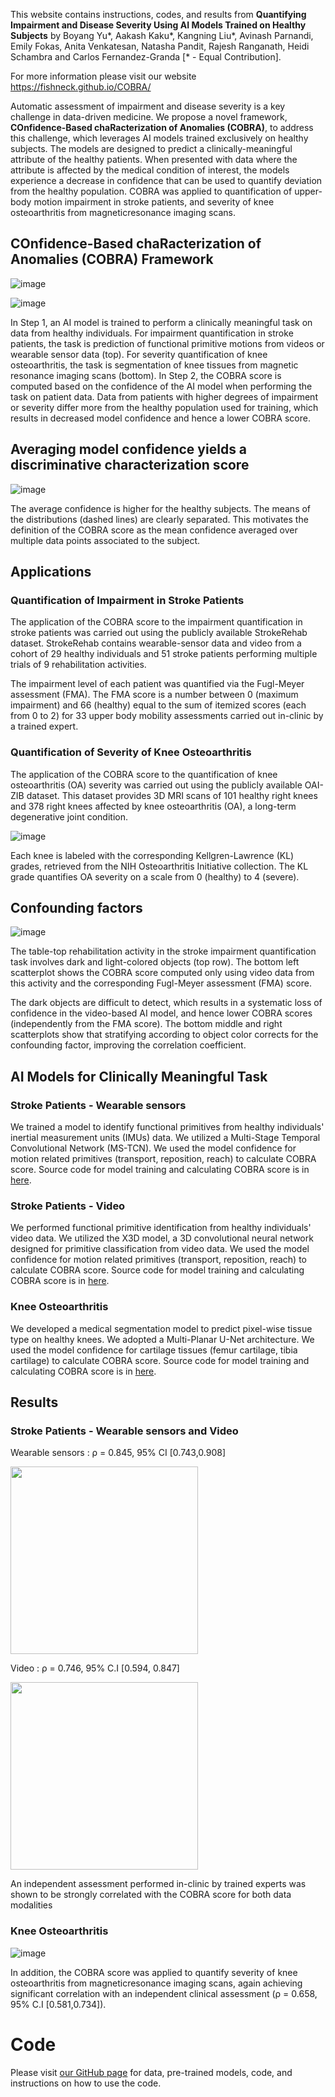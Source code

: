 This website contains instructions, codes, and results from **Quantifying Impairment and Disease Severity Using AI Models Trained on Healthy Subjects** by Boyang Yu*, Aakash Kaku*, Kangning Liu*, Avinash Parnandi, Emily Fokas, Anita Venkatesan, Natasha Pandit, Rajesh Ranganath, Heidi Schambra and Carlos Fernandez-Granda [* - Equal Contribution].

For more information please visit our website https://fishneck.github.io/COBRA/



Automatic assessment of impairment and disease severity is a key challenge in data-driven medicine. We propose a novel framework, **COnfidence-Based chaRacterization of Anomalies (COBRA)**, to address this challenge, which leverages AI models trained exclusively on healthy subjects. The models are designed to predict a clinically-meaningful attribute of the healthy patients. When presented with data where the attribute is affected by the medical condition of interest, the models experience a decrease in confidence that can be used to quantify deviation from the healthy population. COBRA was applied to quantification of upper-body motion impairment in stroke patients, and severity of knee osteoarthritis from magneticresonance imaging scans.


## COnfidence-Based chaRacterization of Anomalies (COBRA) Framework

![image](./figs/COBRA-Overview-Stroke.png)

![image](./figs/COBRA-Overview-KneeOA.png)

In Step 1, an AI model is trained to perform a clinically meaningful task on data from healthy individuals. For impairment quantification in stroke patients, the task is prediction of functional primitive motions from videos or wearable sensor data (top). For severity quantification of knee osteoarthritis, the task is segmentation of knee tissues from magnetic resonance imaging scans (bottom). In Step 2, the COBRA score is computed based on the confidence of the AI model when performing the task on patient data. Data from patients with higher degrees of impairment or severity differ more from the healthy population used for training, which results in decreased model confidence and hence a lower COBRA score.


## Averaging model confidence yields a discriminative characterization score

![image](./figs/Mean_confidence.png)

The average confidence is higher for the healthy subjects. The means of the distributions (dashed lines) are clearly separated. This motivates the definition of the COBRA score as the mean confidence averaged over multiple data points associated to the subject.


## Applications

### Quantification of Impairment in Stroke Patients

The application of the COBRA score to the impairment quantification in stroke patients was carried out using the publicly available StrokeRehab dataset. StrokeRehab contains wearable-sensor data and video from a cohort of 29 healthy individuals and 51 stroke patients performing multiple trials of 9 rehabilitation activities.

The impairment level of each patient was quantified via the Fugl-Meyer assessment (FMA). The FMA score is a number between 0 (maximum impairment) and 66 (healthy) equal to the sum of itemized scores (each from 0 to 2) for 33 upper body mobility assessments carried out in-clinic by a trained expert.

### Quantification of Severity of Knee Osteoarthritis

The application of the COBRA score to the quantification of knee osteoarthritis (OA) severity was carried out using the publicly available OAI-ZIB dataset. This dataset provides 3D MRI scans of 101 healthy right knees and 378 right knees affected by knee osteoarthritis (OA), a long-term degenerative joint condition.

![image](./figs/Data-KneeOA.png)


Each knee is labeled with the corresponding Kellgren-Lawrence (KL) grades, retrieved from the NIH Osteoarthritis Initiative collection. The KL grade quantifies OA severity on a scale from 0 (healthy) to 4 (severe).

## Confounding factors

![image](./figs/Confounding_factors_object_color.png)

The table-top rehabilitation activity in the stroke impairment quantification task involves dark and light-colored objects (top row). The bottom left scatterplot shows the COBRA score computed only using video data from this activity and the corresponding Fugl-Meyer assessment (FMA) score.

The dark objects are difficult to detect, which results in a systematic loss of confidence in the video-based AI model, and hence lower COBRA scores (independently from the FMA score). The bottom middle and right scatterplots show that stratifying according to object color corrects for the confounding factor, improving the correlation coefficient.


## AI Models for Clinically Meaningful Task

### Stroke Patients - Wearable sensors


We trained a model to identify functional primitives from healthy individuals' inertial measurement units (IMUs) data. We utilized a Multi-Stage Temporal Convolutional Network (MS-TCN). We used the model confidence for motion related primitives (transport, reposition, reach) to calculate COBRA score. Source code for model training and calculating COBRA score is in [here](https://github.com/fishneck/COBRA/tree/main/models/stroke_IMU).


### Stroke Patients - Video


We performed functional primitive identification from healthy individuals' video data. We utilized the X3D model, a 3D convolutional neural network designed for primitive classification from video data. We used the model confidence for motion related primitives (transport, reposition, reach) to calculate COBRA score. Source code for model training and calculating COBRA score is in [here](https://github.com/fishneck/COBRA/tree/main/models/stroke_video).

### Knee Osteoarthritis 


We developed a medical segmentation model to predict pixel-wise tissue type on healthy knees. We adopted a Multi-Planar U-Net architecture. We used the model confidence for cartilage tissues (femur cartilage, tibia cartilage) to calculate COBRA score. Source code for model training and calculating COBRA score is in [here](https://github.com/fishneck/COBRA/tree/main/examples/kneeOA).

## Results

### Stroke Patients - Wearable sensors and Video


Wearable sensors : ρ = 0.845, 95% CI [0.743,0.908]

<img src="./figs/Result-Stroke-Sensor.png" data-canonical-src="./figs/Result-Stroke-Sensor.png" width="300" height="300" />

Video : ρ = 0.746, 95% C.I [0.594, 0.847]

<img src="./figs/Result-Stroke-Video.png" data-canonical-src="./figs/Result-Stroke-Video.png" width="300" height="300" />

An independent assessment performed in-clinic by trained experts was shown to be strongly correlated with the COBRA score for both data modalities

### Knee Osteoarthritis 

![image](./figs/Result-KneeOA.png)

In addition, the COBRA score was applied to quantify severity of knee osteoarthritis from magneticresonance imaging scans, again achieving significant correlation with an
independent clinical assessment (ρ = 0.658, 95% C.I [0.581,0.734]).

# Code

Please visit [our GitHub page](https://github.com/fishneck/COBRA/) for data, pre-trained models, code, and instructions on how to use the code.
